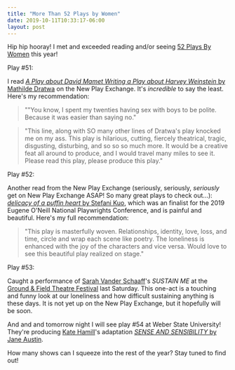 ```yaml
---
title: "More Than 52 Plays by Women"
date: 2019-10-11T10:33:17-06:00
layout: post
---
```


Hip hip hooray! I met and exceeded reading and/or seeing [52 Plays By Women](https://twitter.com/52playsbywomen) this year!

Play #51:

I read [*A Play about David Mamet Writing a Play about Harvey Weinstein* by Mathilde Dratwa](https://newplayexchange.org/plays/457239/play-about-david-mamet-writing-play-about-harvey-weinstein) on the New Play Exchange. It's *incredible* to say the least. Here's my recommendation:

>""You know, I spent my twenties having sex with boys to be polite. Because it was easier than saying no."

>"This line, along with SO many other lines of Dratwa's play knocked me on my ass. This play is hilarious, cutting, fiercely theatrical, tragic, disgusting, disturbing, and so so so much more. It would be a creative feat all around to produce, and I would travel many miles to see it. Please read this play, please produce this play."

Play #52:

Another read from the New Play Exchange (seriously, seriously, *seriously* get on New Play Exchange ASAP! So many great plays to check out...): [*delicacy of a puffin heart* by Stefani Kuo](https://newplayexchange.org/plays/258123/delicacy-puffin-heart), which was an finalist for the 2019 Eugene O'Neill National Playwrights Conference, and is painful and beautiful. Here's my full recommendation:

>"This play is masterfully woven. Relationships, identity, love, loss, and time, circle and wrap each scene like poetry. The loneliness is enhanced with the joy of the characters and vice versa. Would love to see this beautiful play realized on stage."

Play #53:

Caught a performance of [Sarah Vander Schaaff](https://www.writeonsarah.com/)'s *SUSTAIN ME* at the [Ground & Field Theatre Festival](https://www.groundandfield.com/) last Saturday. This one-act is a touching and funny look at our loneliness and how difficult sustaining anything is these days. It is not yet up on the New Play Exchange, but it hopefully will be soon.

And and and tomorrow night I will see play #54 at Weber State University! They're producing [Kate Hamill](http://www.kate-hamill.com/plays-2-1)'s adaptation [*SENSE AND SENSIBILITY* by Jane Austin](https://tkt.xosn.com//tickets/BuyTickets.dbml?DB_LANG=C&DB_OEM_ID=8600&_MODE_=CATEGORY&SALE_TKT_PERFORMER_ID=867&SALE_TKT_SALE_CATEGORIES_ID=205642&stage=list).

How many shows can I squeeze into the rest of the year? Stay tuned to find out!
